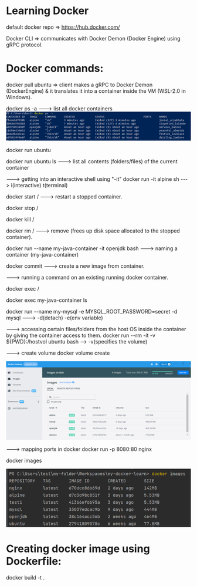 # Learning Docker
default docker repo => https://hub.docker.com/

Docker CLI => communicates with Docker Demon (Docker Engine) using gRPC protocol. 



# Docker commands:
docker pull ubuntu  => client makes a gRPC to Docker Demon (DockerEngine) 
                        & it translates it into a container inside the VM (WSL-2.0 in Windows).  

docker ps -a  ---> list all docker containers
![img.png](img.png)

docker run ubuntu

docker run ubuntu ls  ---> list all contents (folders/files) of the current container

---> getting into an interactive shell using "-it"
docker run -it alpine sh ---> i(interactive) t(terminal)

docker start <container-id>/<container-name> ---> restart a stopped container.

docker stop <container-id>/<container-name>

docker kill <container-id>/<container-name>

docker rm <container-id>/<container-name> ---> remove (frees up disk space allocated to the stopped container).

docker run --name my-java-container -it openjdk bash  ---> naming a container (my-java-container)

docker commit ---> create a new image from container.


---> running a command on an existing running docker container.

docker exec <container-id>/<container-name> <command> 

docker exec my-java-container ls


docker run --name my-mysql -e MYSQL_ROOT_PASSWORD=secret -d mysql ---> -d(detach) -e(env variable)


---> accessing certain files/folders from the host OS inside the container by giving the container access to them.
docker run --rm -it -v ${PWD}:/hostvol ubuntu bash --> -v(specifies the volume) 

---> create volume
docker volume create <volume-name>

![img_1.png](img_1.png)


---> mapping ports in docker
docker run -p 8080:80 nginx


docker images

![img_2.png](img_2.png)


# Creating docker image using Dockerfile:
docker build -t <image-name> .


